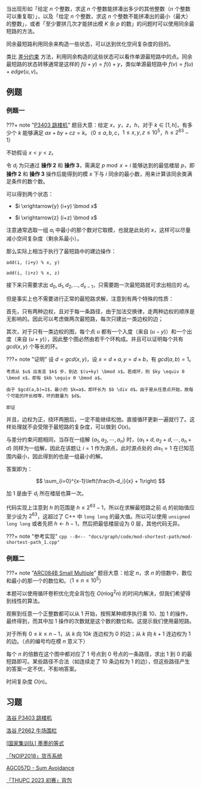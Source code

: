 当出现形如「给定 $n$ 个整数，求这 $n$ 个整数能拼凑出多少的其他整数（$n$ 个整数可以重复取）」，以及「给定 $n$ 个整数，求这 $n$ 个整数不能拼凑出的最小（最大）的整数」，或者「至少要拼几次才能拼出模 $K$ 余 $p$ 的数」的问题时可以使用同余最短路的方法。

同余最短路利用同余来构造一些状态，可以达到优化空间复杂度的目的。

类比 [差分约束](./diff-constraints.md) 方法，利用同余构造的这些状态可以看作单源最短路中的点。同余最短路的状态转移通常是这样的 $f(i+y) = f(i) + y$，类似单源最短路中 $f(v) = f(u) +edge(u,v)$。

## 例题

### 例题一

???+ note "[P3403 跳楼机](https://www.luogu.com.cn/problem/P3403)"
    题目大意：给定 $x，y，z，h$，对于 $k \in [1,h]$，有多少个 $k$ 能够满足 $ax+by+cz=k$。（$0\leq a,b,c$，$1\le x,y,z\le 10^5$，$h\le 2^{63}-1$）

不妨假设 $x < y < z$。

令 $d_i$ 为只通过 **操作 2** 和 **操作 3**，需满足 $p\bmod x = i$ 能够达到的最低楼层 $p$，即 **操作 2** 和 **操作 3** 操作后能得到的模 $x$ 下与 $i$ 同余的最小数，用来计算该同余类满足条件的数个数。

可以得到两个状态：

-   $i \xrightarrow{y} (i+y) \bmod x$

-   $i \xrightarrow{z} (i+z) \bmod x$

注意通常选取一组 $a_i$ 中最小的那个数对它取模，也就是此处的 $x$，这样可以尽量减小空间复杂度（剩余系最小）。

那么实际上相当于执行了最短路中的建边操作：

`add(i, (i+y) % x, y)`

`add(i, (i+z) % x, z)`

接下来只需要求出 $d_0, d_1, d_2, \dots, d_{x-1}$，只需要跑一次最短路就可求出相应的 $d_i$。

但是事实上也不需要进行正常的最短路求解，注意到有两个特殊的性质：

首先，只有两种边权，且对于每一条路径，由于加法交换律，走两种边权的顺序是无影响的。因此可以考虑做两次最短路，每次只建出一类边权的边；

其次，对于只有一类边权的图，每个点 $u$ 都有一个入度（来自 $(u-y) % x$）和一个出度（来自 $(u+y) % x$），因此整个图必然由若干个环构成。并且可以证明每个共有 $gcd(x,y)$ 个等长的环。

???+ note "证明"
    设 $d=gcd(x,y)$，设 $x=d \times a,y=d \times b$，有 $gcd(a,b)=1$。
    
    考虑从 $u$ 出发走 $k$ 步，到达 $(u+ky) \bmod x$。若成环，则 $ky \equiv 0 \bmod x$，即有 $kb \equiv 0 \bmod a$。
    
    由于 $gcd(a,b)=1$，最小的 $k=a$，即环长为 $b \div d$。由于是从任意点开始，故每个可能的环长相等，环的数量为 $d$。
    
    即证

并且，边权为正，绕环两圈后，一定不能继续松弛。直接循环更新一遍就行了。这样处理就不会受限于最短路的复杂度，可以做到 $O(x)$。

与差分约束问题相同，当存在一组解 $\{a_1,a_2,\cdots,a_n\}$ 时，$\{a_1+d,a_2+d,\cdots,a_n+d\}$ 同样为一组解，因此在该题让 $i=1$ 作为源点，此时源点处的 $dis_{1}=1$ 在已知范围内最小，因此得到的也是一组最小的解。

答案即为：

$$
\sum_{i=0}^{x-1}\left(\frac{h-d_i}{x} + 1\right)
$$

加 1 是由于 $d_i$ 所在楼层也算一次。

代码实现上注意到 $h$ 的范围是 $h \leq 2^{63}-1$，所以在求解最短路之前 $d_i$ 的初始值应至少设为 $2^{63}$，这超过了 C++ 中 `long long` 的最大值。所以可以使用 `unsigned long long` 或者先把 $h \gets h - 1$，然后把最低楼层设为 $0$ 层，其他代码无异。

???+ note "参考实现"
    ```cpp
    --8<-- "docs/graph/code/mod-shortest-path/mod-shortest-path_1.cpp"
    ```

### 例题二

???+ note "[ARC084B Small Multiple](https://atcoder.jp/contests/arc084/tasks/arc084_b)"
    题目大意：给定 $n$，求 $n$ 的倍数中，数位和最小的那一个的数位和。（$1\le n\le 10^5$）

本题可以使用循环卷积优化完全背包在 $O(n\log^2 n)$ 的时间内解决，但我们希望得到线性的算法。

观察到任意一个正整数都可以从 $1$ 开始，按照某种顺序执行乘 $10$、加 $1$ 的操作，最终得到，而其中加 $1$ 操作的次数就是这个数的数位和。这提示我们使用最短路。

对于所有 $0\le k\le n-1$，从 $k$ 向 $10k$ 连边权为 $0$ 的边；从 $k$ 向 $k+1$ 连边权为 $1$ 的边。（点的编号均在模 $n$ 意义下）

每个 $n$ 的倍数在这个图中都对应了 $1$ 号点到 $0$ 号点的一条路径，求出 $1$ 到 $0$ 的最短路即可。某些路径不合法（如连续走了 $10$ 条边权为 $1$ 的边），但这些路径产生的答案一定不优，不影响答案。

时间复杂度 $O(n)$。

## 习题

[洛谷 P3403 跳楼机](https://www.luogu.com.cn/problem/P3403)

[洛谷 P2662 牛场围栏](https://www.luogu.com.cn/problem/P2662)

[\[国家集训队\] 墨墨的等式](https://www.luogu.com.cn/problem/P2371)

[「NOIP2018」货币系统](https://loj.ac/problem/2951)

[AGC057D - Sum Avoidance](https://atcoder.jp/contests/agc057/tasks/agc057_d)

[「THUPC 2023 初赛」背包](https://loj.ac/p/6872)
